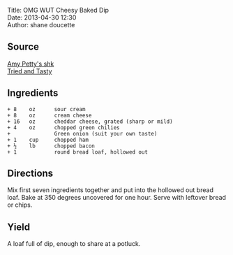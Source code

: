 Title: OMG WUT Cheesy Baked Dip  
Date: 2013-04-30 12:30  
Author: shane doucette  


## Source
[Amy Petty's shk](http://mlkshk.com/p/QKQ2)  
[Tried and Tasty](http://triedandtasty.com/2011/01/cheesy-baked-dip/)


## Ingredients
~~~~
+ 8    oz      sour cream
+ 8    oz      cream cheese
+ 16   oz      cheddar cheese, grated (sharp or mild)
+ 4    oz      chopped green chilies
+              Green onion (suit your own taste)
+ 1    cup     chopped ham
+ ½    lb      chopped bacon
+ 1            round bread loaf, hollowed out
~~~~


## Directions
Mix first seven ingredients together and put into the hollowed out bread loaf. Bake at 350 degrees uncovered for one hour. Serve with leftover bread or chips.


## Yield
A loaf full of dip, enough to share at a potluck.
